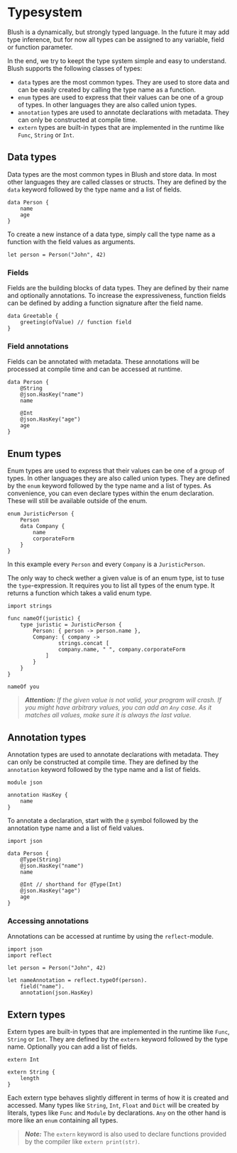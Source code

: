 # Typesystem

Blush is a dynamically, but strongly typed language. In the future it may add type inference, but for now all types can be assigned to any variable, field or function parameter.

In the end, we try to keept the type system simple and easy to understand. Blush supports the following classes of types:

- `data` types are the most common types. They are used to store data and can be easily created by calling the type name as a function.
- `enum` types are used to express that their values can be one of a group of types. In other languages they are also called union types.
- `annotation` types are used to annotate declarations with metadata. They can only be constructed at compile time.
- `extern` types are built-in types that are implemented in the runtime like `Func`, `String` or `Int`.

## Data types

Data types are the most common types in Blush and store data. In most other languages they are called classes or structs. They are defined by the `data` keyword followed by the type name and a list of fields.

```blush
data Person {
    name
    age
}
```

To create a new instance of a data type, simply call the type name as a function with the field values as arguments.

```blush
let person = Person("John", 42)
```

### Fields

Fields are the building blocks of data types. They are defined by their name and optionally annotations.
To increase the expressiveness, function fields can be defined by adding a function signature after the field name.

```blush
data Greetable {
    greeting(ofValue) // function field
}
```

### Field annotations

Fields can be annotated with metadata. These annotations will be processed at compile time and can be accessed at runtime.

```blush
data Person {
    @String
    @json.HasKey("name")
    name

    @Int
    @json.HasKey("age")
    age
}
```

## Enum types

Enum types are used to express that their values can be one of a group of types. In other languages they are also called union types. They are defined by the `enum` keyword followed by the type name and a list of types.
As convenience, you can even declare types within the enum declaration. These will still be available outside of the enum.

```blush
enum JuristicPerson {
    Person
    data Company {
        name
        corporateForm
    }
}
```

In this example every `Person` and every `Company` is a `JuristicPerson`.

The only way to check wether a given value is of an enum type, ist to tuse the `type`-expression.
It requires you to list all types of the enum type. It returns a function which takes a valid enum type.

```
import strings

func nameOf(juristic) {
    type juristic = JuristicPerson {
        Person: { person -> person.name },
        Company: { company ->
                strings.concat [
                company.name, " ", company.corporateForm
            ]
        }
    }
}

nameOf you
```

> _**Attention:** If the given value is not valid, your program will crash. If you might have arbitrary values, you can add an `Any` case. As it matches all values, make sure it is always the last value._

## Annotation types

Annotation types are used to annotate declarations with metadata. They can only be constructed at compile time.
They are defined by the `annotation` keyword followed by the type name and a list of fields.

```blush
module json

annotation HasKey {
    name
}
```

To annotate a declaration, start with the `@` symbol followed by the annotation type name and a list of field values.

```blush
import json

data Person {
    @Type(String)
    @json.HasKey("name")
    name

    @Int // shorthand for @Type(Int)
    @json.HasKey("age")
    age
}
```

### Accessing annotations

Annotations can be accessed at runtime by using the `reflect`-module.

```blush
import json
import reflect

let person = Person("John", 42)

let nameAnnotation = reflect.typeOf(person).
    field("name").
    annotation(json.HasKey)

```

## Extern types

Extern types are built-in types that are implemented in the runtime like `Func`, `String` or `Int`. They are defined by the `extern` keyword followed by the type name. Optionally you can add a list of fields.

```blush
extern Int

extern String {
    length
}
```

Each extern type behaves slightly different in terms of how it is created and accessed.
Many types like `String`, `Int`, `Float` and `Dict` will be created by literals, types like `Func` and `Module` by declarations. `Any` on the other hand is more like an `enum` containing all types.

> _**Note:**_ The `extern` keyword is also used to declare functions provided by the compiler like `extern print(str)`.

